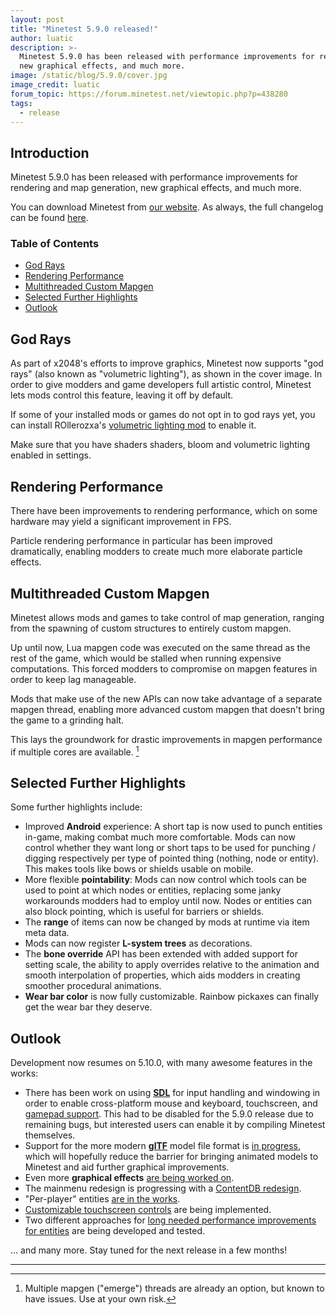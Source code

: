 ```yaml
---
layout: post
title: "Minetest 5.9.0 released!"
author: luatic
description: >-
  Minetest 5.9.0 has been released with performance improvements for rendering and map generation,
  new graphical effects, and much more.
image: /static/blog/5.9.0/cover.jpg
image_credit: luatic
forum_topic: https://forum.minetest.net/viewtopic.php?p=438280
tags:
  - release
---
```


<h2 class="sr-only">Introduction</h2>

Minetest 5.9.0 has been released with performance improvements for rendering and map generation,
new graphical effects, and much more.

You can download Minetest from
[our website](https://www.minetest.net/downloads/).
As always, the full changelog can be found
[here](https://dev.minetest.net/Changelog#5.8.0_.E2.86.92_5.9.0).

<!-- more -->

### Table of Contents

- [God Rays](#god-rays)
- [Rendering Performance](#rendering-performance)
- [Multithreaded Custom Mapgen](#multithreaded-custom-mapgen)
- [Selected Further Highlights](#selected-further-highlights)
- [Outlook](#outlook)

## God Rays

As part of x2048's efforts to improve graphics, Minetest now supports "god rays" (also known as "volumetric lighting"), as shown in the cover image.
In order to give modders and game developers full artistic control, Minetest lets mods control this feature, leaving it off by default.

If some of your installed mods or games do not opt in to god rays yet,
you can install ROllerozxa's
[volumetric lighting mod](https://content.minetest.net/packages/ROllerozxa/volumetric_lighting/)
to enable it.

Make sure that you have shaders shaders, bloom and volumetric lighting enabled in settings.

## Rendering Performance

There have been improvements to rendering performance,
which on some hardware may yield a significant improvement in FPS.

Particle rendering performance in particular has been improved dramatically,
enabling modders to create much more elaborate particle effects.

## Multithreaded Custom Mapgen

Minetest allows mods and games to take control of map generation,
ranging from the spawning of custom structures to entirely custom mapgen.

Up until now, Lua mapgen code was executed on the same thread as the rest of the game,
which would be stalled when running expensive computations.
This forced modders to compromise on mapgen features in order to keep lag manageable.

Mods that make use of the new APIs can now take advantage of a separate mapgen thread,
enabling more advanced custom mapgen that doesn't bring the game to a grinding halt.

This lays the groundwork for drastic improvements in mapgen performance if multiple cores are available. [^1]

## Selected Further Highlights

Some further highlights include:

- Improved **Android** experience:
  A short tap is now used to punch entities in-game, making combat much more comfortable.
  Mods can now control whether they want long or short taps
  to be used for punching / digging respectively
  per type of pointed thing (nothing, node or entity).
  This makes tools like bows or shields usable on mobile.
- More flexible **pointability**:
  Mods can now control which tools can be used to point at which nodes or entities,
  replacing some janky workarounds modders had to employ until now.
  Nodes or entities can also block pointing, which is useful for barriers or shields.
- The **range** of items can now be changed by mods at runtime via item meta data.
- Mods can now register **L-system trees** as decorations.
- The **bone override** API has been extended with added support for setting scale,
  the ability to apply overrides relative to the animation
  and smooth interpolation of properties,
  which aids modders in creating smoother procedural animations.
- **Wear bar color** is now fully customizable.
  Rainbow pickaxes can finally get the wear bar they deserve.

## Outlook

Development now resumes on 5.10.0, with many awesome features in the works:

* There has been work on using
  [**SDL**](https://www.libsdl.org/) for input handling and windowing
  in order to enable cross-platform mouse and keyboard, touchscreen, and
  [gamepad support](https://github.com/minetest/minetest/pull/12888).
  This had to be disabled for the 5.9.0 release due to remaining bugs,
  but interested users can enable it by compiling Minetest themselves.
* Support for the more modern
  [**glTF**](https://www.khronos.org/gltf/) model file format is
  [in progress](https://github.com/minetest/minetest/pull/14557),
  which will hopefully reduce the barrier for bringing animated models to Minetest
  and aid further graphical improvements.
* Even more **graphical effects**
  [are being worked on](https://github.com/minetest/minetest/pull/14610).
* The mainmenu redesign is progressing with a
  [ContentDB redesign](https://github.com/minetest/minetest/pull/14510).
* "Per-player" entities
  [are in the works](https://github.com/minetest/minetest/pull/13987).
* [Customizable touchscreen controls](https://github.com/minetest/minetest/pull/14933)
  are being implemented.
* Two different approaches for
  [long needed performance improvements for entities](https://github.com/minetest/minetest/issues/14613)
  are being developed and tested.

... and many more. Stay tuned for the next release in a few months!

---

[^1]: Multiple mapgen ("emerge") threads are already an option, but known to have issues. Use at your own risk.
